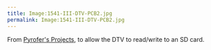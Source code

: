 ```yaml
---
title: Image:1541-III-DTV-PCB2.jpg
permalink: Image:1541-III-DTV-PCB2.jpg
---
```


From [Pyrofer's Projects](http://www.pyrofersprojects.com/15413.php), to
allow the DTV to read/write to an SD card.
